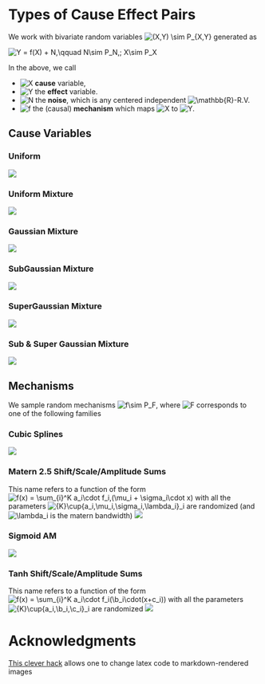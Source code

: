 # Types of Cause Effect Pairs
We work with bivariate random variables ![(X,Y) \sim P_{X,Y}](https://render.githubusercontent.com/render/math?math=(X%2CY)%20%5Csim%20P_%7BX%2CY%7D) generated as  

![Y = f(X) + N,\qquad N\sim P_N,\; X\sim P_X](https://render.githubusercontent.com/render/math?math=Y%20%3D%20f(X)%20%2B%20N%2C%5Cqquad%20N%5Csim%20P_N%2C%5C%3B%20X%5Csim%20P_X)  

In the above, we call
* ![$X$](https://render.githubusercontent.com/render/math?math=%24X%24) **cause** variable,
* ![$Y$](https://render.githubusercontent.com/render/math?math=%24Y%24) the **effect** variable.
* ![$N$](https://render.githubusercontent.com/render/math?math=%24N%24) the **noise**, which is any centered independent ![$\mathbb{R}$](https://render.githubusercontent.com/render/math?math=%24%5Cmathbb%7BR%7D%24)-R.V.
* ![$f$](https://render.githubusercontent.com/render/math?math=%24f%24) the (causal) **mechanism** which maps ![$X$](https://render.githubusercontent.com/render/math?math=%24X%24) to ![$Y$](https://render.githubusercontent.com/render/math?math=%24Y%24).

## Cause Variables
### Uniform
![](./cause/uniform.png?raw=true)

### Uniform Mixture
![](./cause/uniform_mixture.png?raw=true)

### Gaussian Mixture
![](./cause/gaussian_mixture.png?raw=true)

### SubGaussian Mixture
![](./cause/subgaussian_mixture.png?raw=true)

### SuperGaussian Mixture
![](./cause/supergaussian_mixture.png?raw=true)

### Sub & Super Gaussian Mixture
![](./cause/supergaussian_mixture.png?raw=true)

## Mechanisms
We sample random mechanisms ![$f\sim P_F$](https://render.githubusercontent.com/render/math?math=%24f%5Csim%20P_F%24), where ![$F$](https://render.githubusercontent.com/render/math?math=%24F%24) corresponds to one of the following families
### Cubic Splines
![](./mechanism/cubic_spline.png?raw=true)

### Matern 2.5 Shift/Scale/Amplitude Sums
This name refers to a function of the form
![f(x) =  \sum_{i}^K a_i\cdot f_i\,(\mu_i + \sigma_i\cdot x)](https://render.githubusercontent.com/render/math?math=f(x)%20%3D%20%20%5Csum_%7Bi%7D%5EK%20a_i%5Ccdot%20f_i%5C%2C(%5Cmu_i%20%2B%20%5Csigma_i%5Ccdot%20x))
with all the parameters ![\{K\}\cup\{a_i,\mu_i,\sigma_i,\lambda_i\}_i](https://render.githubusercontent.com/render/math?math=%5C%7BK%5C%7D%5Ccup%5C%7Ba_i%2C%5Cmu_i%2C%5Csigma_i%2C%5Clambda_i%5C%7D_i) are randomized (and ![\lambda_i](https://render.githubusercontent.com/render/math?math=%5Clambda_i) is the matern bandwidth)
![](./mechanism/matern_sums.png?raw=true)

### Sigmoid AM
![](./mechanism/sigmoid_am.png?raw=true)

### Tanh Shift/Scale/Amplitude Sums
This name refers to a function of the form
![f(x) = \sum_{i}^K a_i\cdot f_i(\b_i\cdot(x+c_i))](https://render.githubusercontent.com/render/math?math=f(x)%20%3D%20%5Csum_%7Bi%7D%5EK%20a_i%5Ccdot%20f_i(%5Cb_i%5Ccdot(x%2Bc_i)))
with all the parameters ![\{K\}\cup\{a_i,\b_i,\c_i\}_i](https://render.githubusercontent.com/render/math?math=%5C%7BK%5C%7D%5Ccup%5C%7Ba_i%2C%5Cb_i%2C%5Cc_i%5C%7D_i) are randomized
![](./mechanism/tanh_sum.png?raw=true)

# Acknowledgments
[This clever hack](https://alexanderrodin.com/github-latex-markdown/?math=(X%2CY)%20%5Csim%20P_%7BX%2CY%7D) allows one to change latex code to markdown-rendered images
